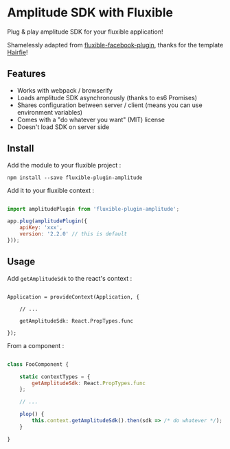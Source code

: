 Amplitude SDK with Fluxible
==========================

Plug & play amplitude SDK for your fluxible application!

Shamelessly adapted from [fluxible-facebook-plugin](https://github.com/Hairfie/fluxible-plugin-facebook), thanks for the template [Hairfie](https://github.com/Hairfie)!

Features
--------

 * Works with webpack / browserify
 * Loads amplitude SDK asynchronously (thanks to es6 Promises)
 * Shares configuration between server / client (means you can use environment variables)
 * Comes with a "do whatever you want" (MIT) license
 * Doesn't load SDK on server side

Install
-------

Add the module to your fluxible project :

    npm install --save fluxible-plugin-amplitude

Add it to your fluxible context :

```javascript

import amplitudePlugin from 'fluxible-plugin-amplitude';

app.plug(amplitudePlugin({
    apiKey: 'xxx',
    version: '2.2.0' // this is default
}));

```

Usage
-----

Add `getAmplitudeSdk` to the react's context :

```

Application = provideContext(Application, {

    // ...
    
    getAmplitudeSdk: React.PropTypes.func
    
});

```

From a component :

```javascript

class FooComponent {

    static contextTypes = {
        getAmplitudeSdk: React.PropTypes.func
    };

    // ...

    plop() {
        this.context.getAmplitudeSdk().then(sdk => /* do whatever */);
    }

}

```
